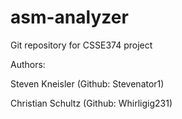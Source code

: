 # asm-analyzer
Git repository for CSSE374 project

Authors:

Steven Kneisler (Github: Stevenator1)

Christian Schultz (Github: Whirligig231)